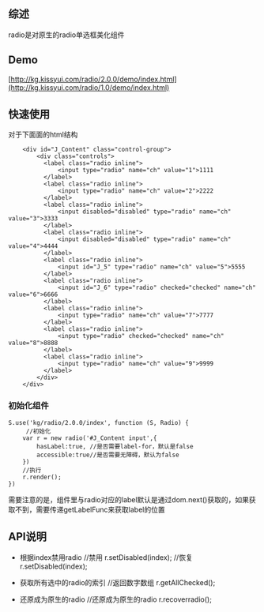 ## 综述

radio是对原生的radio单选框美化组件

## Demo

[http://kg.kissyui.com/radio/2.0.0/demo/index.html](http://kg.kissyui.com/radio/1.0/demo/index.html)


## 快速使用
对于下面面的html结构

```
	<div id="J_Content" class="control-group">
	    <div class="controls">
	      <label class="radio inline">
	          <input type="radio" name="ch" value="1">1111
	      </label>
	      <label class="radio inline">
	          <input type="radio" name="ch" value="2">2222
	      </label>
	      <label class="radio inline">
	          <input disabled="disabled" type="radio" name="ch" value="3">3333
	      </label>
	      <label class="radio inline">
	          <input disabled="disabled" type="radio" name="ch" value="4">4444
	      </label>
	      <label class="radio inline">
	          <input id="J_5" type="radio" name="ch" value="5">5555
	      </label>
	      <label class="radio inline">
	          <input id="J_6" type="radio" checked="checked" name="ch" value="6">6666
	      </label>
	      <label class="radio inline">
	          <input type="radio" name="ch" value="7">7777
	      </label>
	      <label class="radio inline">
	          <input type="radio" checked="checked" name="ch" value="8">8888
	      </label>
	      <label class="radio inline">
	          <input type="radio" name="ch" value="9">9999
	      </label>
	    </div>
	</div>
```

### 初始化组件

	

    S.use('kg/radio/2.0.0/index', function (S, Radio) {
         //初始化
		var r = new radio('#J_Content input',{
		    hasLabel:true, //是否需要label-for，默认是false
		    accessible:true//是否需要无障碍，默认为false
		})
		//执行
		r.render();
    })
需要注意的是，组件里与radio对应的label默认是通过dom.next()获取的，如果获取不到，需要传递getLabelFunc来获取label的位置
## API说明

* 根据index禁用radio
	//禁用
	r.setDisabled(index);
	//恢复
	r.setDisabled(index);

* 获取所有选中的radio的索引
	//返回数字数组
	r.getAllChecked();
* 还原成为原生的radio
	//还原成为原生的radio
	r.recoverradio();
